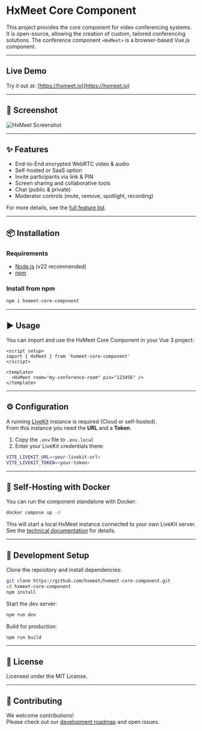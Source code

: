 # HxMeet Core Component

This project provides the core component for video conferencing systems. It is open-source, allowing the creation 
of custom, tailored conferencing solutions. The conference component `<HxMeet>` is a browser-based Vue.js component.

---

## Live Demo

Try it out at: [https://hxmeet.io](https://hxmeet.io)

---

## 📸 Screenshot

![HxMeet Screenshot](https://hxmeet.io/changelog/roundtable_1.jpg)  

---

## ✨ Features

- End-to-End encrypted WebRTC video & audio
- Self-hosted or SaaS option
- Invite participants via link & PIN
- Screen sharing and collaborative tools
- Chat (public & private)
- Moderator controls (mute, remove, spotlight, recording)

For more details, see the [full feature list](../features.md).

---

## 📦 Installation

### Requirements
- [Node.js](https://nodejs.org/) (v22 recommended)
- [npm](https://www.npmjs.com/)

### Install from npm
```bash
npm i hxmeet-core-component
```

---

## ▶️ Usage

You can import and use the HxMeet Core Component in your Vue 3 project:

```vue
<script setup>
import { HxMeet } from 'hxmeet-core-component'
</script>

<template>
  <HxMeet room="my-conference-room" pin="123456" />
</template>
```

---

## ⚙️ Configuration

A running [LiveKit](https://livekit.io) instance is required (Cloud or self-hosted).  
From this instance you need the **URL** and a **Token**.

1. Copy the `.env` file to `.env.local`
2. Enter your LiveKit credentials there:

```bash
VITE_LIVEKIT_URL=<your-livekit-url>
VITE_LIVEKIT_TOKEN=<your-token>
```

---

## 🐳 Self-Hosting with Docker

You can run the component standalone with Docker:

```bash
docker compose up -d
```

This will start a local HxMeet instance connected to your own LiveKit server.  
See the [technical documentation](../technische-losung.md) for details.

---

## 📖 Development Setup

Clone the repository and install dependencies:

```bash
git clone https://github.com/hxmeet/hxmeet-core-component.git
cd hxmeet-core-component
npm install
```

Start the dev server:

```bash
npm run dev
```

Build for production:

```bash
npm run build
```

---

## 📜 License

Licensed under the MIT License.

---

## 🙌 Contributing

We welcome contributions!  
Please check out our [development roadmap](../schritte-entwicklung.md) and open issues.
